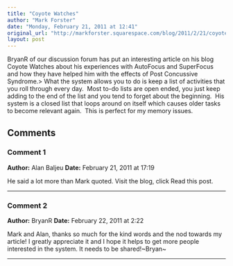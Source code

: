 ```yaml
---
title: "Coyote Watches"
author: "Mark Forster"
date: "Monday, February 21, 2011 at 12:41"
original_url: "http://markforster.squarespace.com/blog/2011/2/21/coyote-watches.html"
layout: post
---
```


BryanR of our discussion forum has put an interesting article on his blog Coyote Watches about his experiences with AutoFocus and SuperFocus and how they have helped him with the effects of Post Concussive Syndrome.> What the system allows you to do is keep a list of activities that you roll through every day.  Most to-do lists are open ended, you just keep adding to the end of the list and you tend to forget about the beginning.  His system is a closed list that loops around on itself which causes older tasks to become relevant again.  This is perfect for my memory issues.

## Comments

### Comment 1
**Author:** Alan Baljeu
**Date:** February 21, 2011 at 17:19

He said a lot more than Mark quoted. Visit the blog, click Read this post.

---

### Comment 2
**Author:** BryanR
**Date:** February 22, 2011 at 2:22

Mark and Alan, thanks so much for the kind words and the nod towards my article! I greatly appreciate it and I hope it helps to get more people interested in the system. It needs to be shared!~Bryan~

---
